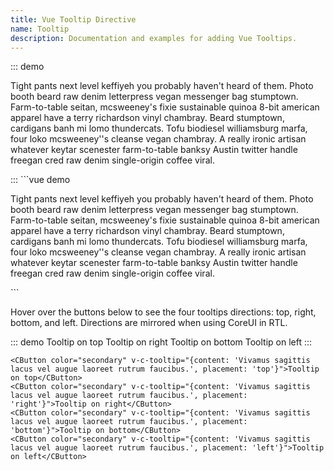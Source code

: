 ```yaml
---
title: Vue Tooltip Directive
name: Tooltip
description: Documentation and examples for adding Vue Tooltips.
---
```


::: demo
<p class="text-medium-emphasis">
  Tight pants next level keffiyeh
  <CLink v-c-tooltip="'Tooltip text'"> you&nbsp;probably </CLink>
    haven't heard of them.
  Photo booth beard raw denim letterpress vegan messenger
  bag stumptown. Farm-to-table seitan, mcsweeney's fixie
  sustainable quinoa 8-bit american apparel
  <CLink v-c-tooltip="'Tooltip text'"> have&nbsp;a </CLink>
  terry richardson vinyl chambray. Beard stumptown,
  cardigans banh mi lomo thundercats. Tofu biodiesel
  williamsburg marfa, four loko mcsweeney''s cleanse
  vegan chambray. A really ironic artisan
  <CLink v-c-tooltip="'Tooltip text'"> whatever&nbsp;keytar </CLink>
  scenester farm-to-table banksy Austin
  <CLink v-c-tooltip="'Tooltip text'"> twitter&nbsp;handle </CLink>
  freegan cred raw denim single-origin coffee viral.
</p>
:::
```vue demo
<p class="text-medium-emphasis">
  Tight pants next level keffiyeh
  <CLink v-c-tooltip="'Tooltip text'"> you probably </CLink>
    haven't heard of them.
  Photo booth beard raw denim letterpress vegan messenger
  bag stumptown. Farm-to-table seitan, mcsweeney's fixie
  sustainable quinoa 8-bit american apparel
  <CLink v-c-tooltip="'Tooltip text'"> have a </CLink>
  terry richardson vinyl chambray. Beard stumptown,
  cardigans banh mi lomo thundercats. Tofu biodiesel
  williamsburg marfa, four loko mcsweeney''s cleanse
  vegan chambray. A really ironic artisan
  <CLink v-c-tooltip="'Tooltip text'"> whatever keytar </CLink>
  scenester farm-to-table banksy Austin
  <CLink v-c-tooltip="'Tooltip text'"> twitter handle </CLink>
  freegan cred raw denim single-origin coffee viral.
</p>
```

Hover over the buttons below to see the four tooltips directions: top, right, bottom, and left. Directions are mirrored when using CoreUI in RTL.

::: demo
<CButton color="secondary" v-c-tooltip="{content: 'Vivamus sagittis lacus vel augue laoreet rutrum faucibus.', placement: 'top'}">Tooltip on top</CButton>
<CButton color="secondary" v-c-tooltip="{content: 'Vivamus sagittis lacus vel augue laoreet rutrum faucibus.', placement: 'right'}">Tooltip on right</CButton>
<CButton color="secondary" v-c-tooltip="{content: 'Vivamus sagittis lacus vel augue laoreet rutrum faucibus.', placement: 'bottom'}">Tooltip on bottom</CButton>
<CButton color="secondary" v-c-tooltip="{content: 'Vivamus sagittis lacus vel augue laoreet rutrum faucibus.', placement: 'left'}">Tooltip on left</CButton>
:::
```vue
<CButton color="secondary" v-c-tooltip="{content: 'Vivamus sagittis lacus vel augue laoreet rutrum faucibus.', placement: 'top'}">Tooltip on top</CButton>
<CButton color="secondary" v-c-tooltip="{content: 'Vivamus sagittis lacus vel augue laoreet rutrum faucibus.', placement: 'right'}">Tooltip on right</CButton>
<CButton color="secondary" v-c-tooltip="{content: 'Vivamus sagittis lacus vel augue laoreet rutrum faucibus.', placement: 'bottom'}">Tooltip on bottom</CButton>
<CButton color="secondary" v-c-tooltip="{content: 'Vivamus sagittis lacus vel augue laoreet rutrum faucibus.', placement: 'left'}">Tooltip on left</CButton>
```